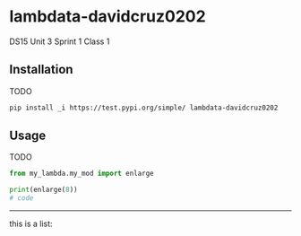 # lambdata-davidcruz0202
DS15 Unit 3 Sprint 1 Class 1

## Installation

TODO

```sh
pip install _i https://test.pypi.org/simple/ lambdata-davidcruz0202
```

## Usage

TODO

```py
from my_lambda.my_mod import enlarge

print(enlarge(8))
# code
```
<hr>

this is a list: